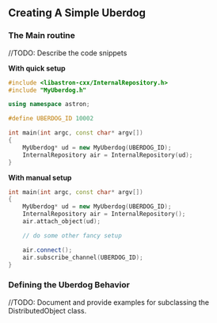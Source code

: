 Creating A Simple Uberdog
---------------------------

### The Main routine ###
//TODO: Describe the code snippets

**With quick setup**
```cpp
#include <libastron-cxx/InternalRepository.h>
#include "MyUberdog.h"

using namespace astron;

#define UBERDOG_ID 10002

int main(int argc, const char* argv[])
{
	MyUberdog* ud = new MyUberdog(UBERDOG_ID);
	InternalRepository air = InternalRepository(ud);
}
```

**With manual setup**
```cpp
int main(int argc, const char* argv[])
{
	MyUberdog* ud = new MyUberdog(UBERDOG_ID);
	InternalRepository air = InternalRepository();
	air.attach_object(ud);

	// do some other fancy setup

	air.connect();
	air.subscribe_channel(UBERDOG_ID);
}
```

### Defining the Uberdog Behavior ###
//TODO: Document and provide examples for subclassing the DistributedObject class.
